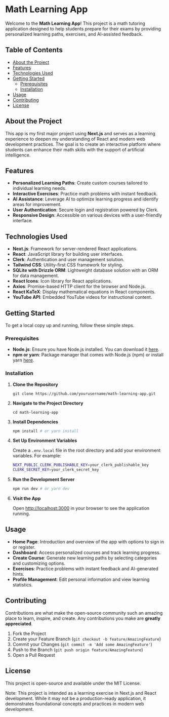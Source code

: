 # Math Learning App

Welcome to the **Math Learning App**! This project is a math tutoring application designed to help students prepare for their exams by providing personalized learning paths, exercises, and AI-assisted feedback.

## Table of Contents

- [About the Project](#about-the-project)
- [Features](#features)
- [Technologies Used](#technologies-used)
- [Getting Started](#getting-started)
  - [Prerequisites](#prerequisites)
  - [Installation](#installation)
- [Usage](#usage)
- [Contributing](#contributing)
- [License](#license)

## About the Project

This app is my first major project using **Next.js** and serves as a learning experience to deepen my understanding of React and modern web development practices. The goal is to create an interactive platform where students can enhance their math skills with the support of artificial intelligence.

## Features

- **Personalized Learning Paths**: Create custom courses tailored to individual learning needs.
- **Interactive Exercises**: Practice math problems with instant feedback.
- **AI Assistance**: Leverage AI to optimize learning progress and identify areas for improvement.
- **User Authentication**: Secure login and registration powered by Clerk.
- **Responsive Design**: Accessible on various devices with a user-friendly interface.

## Technologies Used

- **Next.js**: Framework for server-rendered React applications.
- **React**: JavaScript library for building user interfaces.
- **Clerk**: Authentication and user management solution.
- **Tailwind CSS**: Utility-first CSS framework for styling.
- **SQLite with Drizzle ORM**: Lightweight database solution with an ORM for data management.
- **React Icons**: Icon library for React applications.
- **Axios**: Promise-based HTTP client for the browser and Node.js.
- **React KaTeX**: Display mathematical equations in React components.
- **YouTube API**: Embedded YouTube videos for instructional content.

## Getting Started

To get a local copy up and running, follow these simple steps.

### Prerequisites

- **Node.js**: Ensure you have Node.js installed. You can download it [here](https://nodejs.org/).
- **npm or yarn**: Package manager that comes with Node.js (npm) or install yarn [here](https://yarnpkg.com/).

### Installation

1. **Clone the Repository**

   `git clone https://github.com/yourusername/math-learning-app.git`

2. **Navigate to the Project Directory**

   `cd math-learning-app`

3. **Install Dependencies**

   ```sh
   npm install # or yarn install
   ```

4. **Set Up Environment Variables**

   Create a `.env.local` file in the root directory and add your environment variables. For example:
   ```sh
   NEXT_PUBLIC_CLERK_PUBLISHABLE_KEY=your_clerk_publishable_key
   CLERK_SECRET_KEY=your_clerk_secret_key
   ```

5. **Run the Development Server**

   ```sh
   npm run dev # or yarn dev
   ```

6. **Visit the App**

   Open [http://localhost:3000](http://localhost:3000) in your browser to see the application running.

## Usage

- **Home Page**: Introduction and overview of the app with options to sign in or register.
- **Dashboard**: Access personalized courses and track learning progress.
- **Create Course**: Generate new learning paths by selecting categories and customizing options.
- **Exercises**: Practice problems with instant feedback and AI-generated hints.
- **Profile Management**: Edit personal information and view learning statistics.

## Contributing

Contributions are what make the open-source community such an amazing place to learn, inspire, and create. Any contributions you make are **greatly appreciated**.

1. Fork the Project
2. Create your Feature Branch (`git checkout -b feature/AmazingFeature`)
3. Commit your Changes (`git commit -m 'Add some AmazingFeature'`)
4. Push to the Branch (`git push origin feature/AmazingFeature`)
5. Open a Pull Request

## License

This project is open-source and available under the MIT License.

Note: This project is intended as a learning exercise in Next.js and React development. While it may not be a production-ready application, it demonstrates foundational concepts and practices in modern web development.
